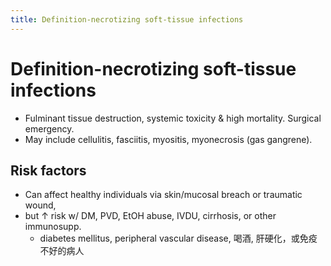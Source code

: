 ```yaml
---
title: Definition-necrotizing soft-tissue infections
---
```

# Definition-necrotizing soft-tissue infections

* Fulminant tissue destruction, systemic toxicity & high mortality. Surgical emergency.
* May include cellulitis, fasciitis, myositis, myonecrosis (gas gangrene).
 
## Risk factors
* Can affect healthy individuals via skin/mucosal breach or traumatic wound, 
* but ↑ risk w/ DM, PVD, EtOH abuse, IVDU, cirrhosis, or other immunosupp.
	* diabetes mellitus, peripheral vascular disease, 喝酒, 肝硬化，或免疫不好的病人 
	
